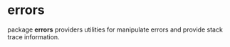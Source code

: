# errors

package **errors** providers utilities for manipulate errors and provide stack trace information.
